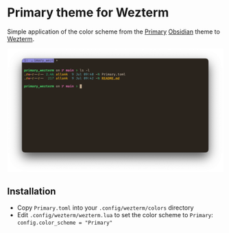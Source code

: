 # Primary theme for Wezterm

Simple application of the color scheme from the [Primary](https://github.com/primary-theme/obsidian) [Obsidian](https://obsidian.md/) theme to [Wezterm](https://wezfurlong.org/wezterm/).

![screenshot](screenshot.png)

## Installation

- Copy `Primary.toml` into your `.config/wezterm/colors` directory
- Edit `.config/wezterm/wezterm.lua` to set the color scheme to `Primary`: `config.color_scheme = "Primary"`



